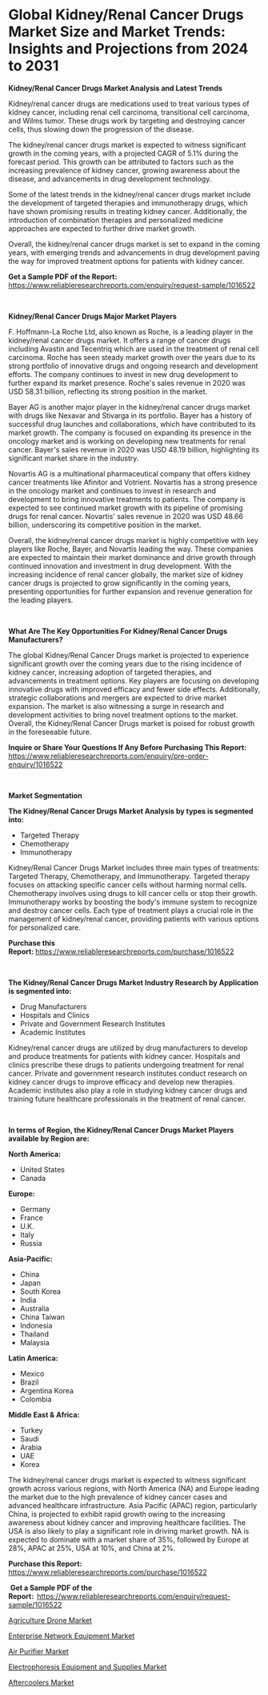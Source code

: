 <p><h1>Global Kidney/Renal Cancer Drugs Market Size and Market Trends: Insights and Projections from 2024 to 2031</h1></p><p><strong>Kidney/Renal Cancer Drugs Market Analysis and Latest Trends</strong></p>
<p><p>Kidney/renal cancer drugs are medications used to treat various types of kidney cancer, including renal cell carcinoma, transitional cell carcinoma, and Wilms tumor. These drugs work by targeting and destroying cancer cells, thus slowing down the progression of the disease.</p><p>The kidney/renal cancer drugs market is expected to witness significant growth in the coming years, with a projected CAGR of 5.1% during the forecast period. This growth can be attributed to factors such as the increasing prevalence of kidney cancer, growing awareness about the disease, and advancements in drug development technology.</p><p>Some of the latest trends in the kidney/renal cancer drugs market include the development of targeted therapies and immunotherapy drugs, which have shown promising results in treating kidney cancer. Additionally, the introduction of combination therapies and personalized medicine approaches are expected to further drive market growth.</p><p>Overall, the kidney/renal cancer drugs market is set to expand in the coming years, with emerging trends and advancements in drug development paving the way for improved treatment options for patients with kidney cancer.</p></p>
<p><strong>Get a Sample PDF of the Report:&nbsp;</strong> <a href="https://www.reliableresearchreports.com/enquiry/request-sample/1016522">https://www.reliableresearchreports.com/enquiry/request-sample/1016522</a></p>
<p>&nbsp;</p>
<p><strong>Kidney/Renal Cancer Drugs Major Market Players</strong></p>
<p><p>F. Hoffmann-La Roche Ltd, also known as Roche, is a leading player in the kidney/renal cancer drugs market. It offers a range of cancer drugs including Avastin and Tecentriq which are used in the treatment of renal cell carcinoma. Roche has seen steady market growth over the years due to its strong portfolio of innovative drugs and ongoing research and development efforts. The company continues to invest in new drug development to further expand its market presence. Roche's sales revenue in 2020 was USD 58.31 billion, reflecting its strong position in the market.</p><p>Bayer AG is another major player in the kidney/renal cancer drugs market with drugs like Nexavar and Stivarga in its portfolio. Bayer has a history of successful drug launches and collaborations, which have contributed to its market growth. The company is focused on expanding its presence in the oncology market and is working on developing new treatments for renal cancer. Bayer's sales revenue in 2020 was USD 48.19 billion, highlighting its significant market share in the industry.</p><p>Novartis AG is a multinational pharmaceutical company that offers kidney cancer treatments like Afinitor and Votrient. Novartis has a strong presence in the oncology market and continues to invest in research and development to bring innovative treatments to patients. The company is expected to see continued market growth with its pipeline of promising drugs for renal cancer. Novartis' sales revenue in 2020 was USD 48.66 billion, underscoring its competitive position in the market.</p><p>Overall, the kidney/renal cancer drugs market is highly competitive with key players like Roche, Bayer, and Novartis leading the way. These companies are expected to maintain their market dominance and drive growth through continued innovation and investment in drug development. With the increasing incidence of renal cancer globally, the market size of kidney cancer drugs is projected to grow significantly in the coming years, presenting opportunities for further expansion and revenue generation for the leading players.</p></p>
<p>&nbsp;</p>
<p><strong>What Are The Key Opportunities For Kidney/Renal Cancer Drugs Manufacturers?</strong></p>
<p><p>The global Kidney/Renal Cancer Drugs market is projected to experience significant growth over the coming years due to the rising incidence of kidney cancer, increasing adoption of targeted therapies, and advancements in treatment options. Key players are focusing on developing innovative drugs with improved efficacy and fewer side effects. Additionally, strategic collaborations and mergers are expected to drive market expansion. The market is also witnessing a surge in research and development activities to bring novel treatment options to the market. Overall, the Kidney/Renal Cancer Drugs market is poised for robust growth in the foreseeable future.</p></p>
<p><strong>Inquire or Share Your Questions If Any Before Purchasing This Report:</strong> <a href="https://www.reliableresearchreports.com/enquiry/pre-order-enquiry/1016522">https://www.reliableresearchreports.com/enquiry/pre-order-enquiry/1016522</a></p>
<p>&nbsp;</p>
<p><strong>Market Segmentation</strong></p>
<p><strong>The Kidney/Renal Cancer Drugs Market Analysis by types is segmented into:</strong></p>
<p><ul><li>Targeted Therapy</li><li>Chemotherapy</li><li>Immunotherapy</li></ul></p>
<p><p>Kidney/Renal Cancer Drugs Market includes three main types of treatments: Targeted Therapy, Chemotherapy, and Immunotherapy. Targeted therapy focuses on attacking specific cancer cells without harming normal cells. Chemotherapy involves using drugs to kill cancer cells or stop their growth. Immunotherapy works by boosting the body's immune system to recognize and destroy cancer cells. Each type of treatment plays a crucial role in the management of kidney/renal cancer, providing patients with various options for personalized care.</p></p>
<p><strong>Purchase this Report:&nbsp;</strong><a href="https://www.reliableresearchreports.com/purchase/1016522">https://www.reliableresearchreports.com/purchase/1016522</a></p>
<p>&nbsp;</p>
<p><strong>The Kidney/Renal Cancer Drugs Market Industry Research by Application is segmented into:</strong></p>
<p><ul><li>Drug Manufacturers</li><li>Hospitals and Clinics</li><li>Private and Government Research Institutes</li><li>Academic Institutes</li></ul></p>
<p><p>Kidney/renal cancer drugs are utilized by drug manufacturers to develop and produce treatments for patients with kidney cancer. Hospitals and clinics prescribe these drugs to patients undergoing treatment for renal cancer. Private and government research institutes conduct research on kidney cancer drugs to improve efficacy and develop new therapies. Academic institutes also play a role in studying kidney cancer drugs and training future healthcare professionals in the treatment of renal cancer.</p></p>
<p>&nbsp;</p>
<p><strong>In terms of Region, the Kidney/Renal Cancer Drugs Market Players available by Region are:</strong></p>
<p>
    <p> <strong> North America: </strong>
        <ul>
            <li>United States</li>
            <li>Canada</li>
        </ul>
        </p> 
    <p> <strong> Europe: </strong>
        <ul>
            <li>Germany</li>
            <li>France</li>
            <li>U.K.</li>
            <li>Italy</li>
            <li>Russia</li>
        </ul>
        </p> 
    <p> <strong> Asia-Pacific: </strong>
        <ul>
            <li>China</li>
            <li>Japan</li>
            <li>South Korea</li>
            <li>India</li>
            <li>Australia</li>
            <li>China Taiwan</li>
            <li>Indonesia</li>
            <li>Thailand</li>
            <li>Malaysia</li>
        </ul>
        </p> 
    <p> <strong> Latin America: </strong>
        <ul>
            <li>Mexico</li>
            <li>Brazil</li>
            <li>Argentina Korea</li>
            <li>Colombia</li>
        </ul>
        </p> 
    <p> <strong> Middle East & Africa: </strong>
        <ul>
            <li>Turkey</li>
            <li>Saudi</li>
            <li>Arabia</li>
            <li>UAE</li>
            <li>Korea</li>
        </ul>
    </p>
    </p>
<p><p>The kidney/renal cancer drugs market is expected to witness significant growth across various regions, with North America (NA) and Europe leading the market due to the high prevalence of kidney cancer cases and advanced healthcare infrastructure. Asia Pacific (APAC) region, particularly China, is projected to exhibit rapid growth owing to the increasing awareness about kidney cancer and improving healthcare facilities. The USA is also likely to play a significant role in driving market growth. NA is expected to dominate with a market share of 35%, followed by Europe at 28%, APAC at 25%, USA at 10%, and China at 2%.</p></p>
<p><strong>Purchase this Report: </strong><a href="https://www.reliableresearchreports.com/purchase/1016522">https://www.reliableresearchreports.com/purchase/1016522</a></p>
<p>&nbsp;<strong>Get a Sample PDF of the Report:&nbsp;&nbsp;</strong><a href="https://www.reliableresearchreports.com/enquiry/request-sample/1016522">https://www.reliableresearchreports.com/enquiry/request-sample/1016522</a></p>
<p><strong></strong></p>
<p><p><a href="https://medium.com/@santosh.reportprime/agriculture-drone-market-outlook-industry-overview-and-forecast-2024-to-2031-188a6b06f86e">Agriculture Drone Market</a></p><p><a href="https://medium.com/@isomgleason/enterprise-network-equipment-market-size-market-outlook-and-market-forecast-2024-to-2031-1be373062c78">Enterprise Network Equipment Market</a></p><p><a href="https://medium.com/@santosh.reportprime/air-purifier-market-trends-forecast-and-competitive-analysis-to-2031-33d3f4db586d">Air Purifier Market</a></p><p><a href="https://medium.com/@isomgleason/electrophoresis-equipment-and-supplies-market-analysis-its-cagr-market-segmentation-and-global-a18af1bea155">Electrophoresis Equipment and Supplies Market</a></p><p><a href="https://medium.com/@santosh.reportprime/aftercoolers-market-the-key-to-successful-business-strategy-forecast-till-2031-af40faceb7e1">Aftercoolers Market</a></p></p>